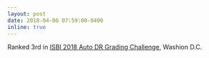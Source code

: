 ```yaml
---
layout: post
date: 2018-04-06 07:59:00-0400
inline: true
---
```


Ranked 3rd in [ISBI 2018 Auto DR Grading Challenge](https://biomedicalimaging.org/2018/challenges/), Washion D.C.

